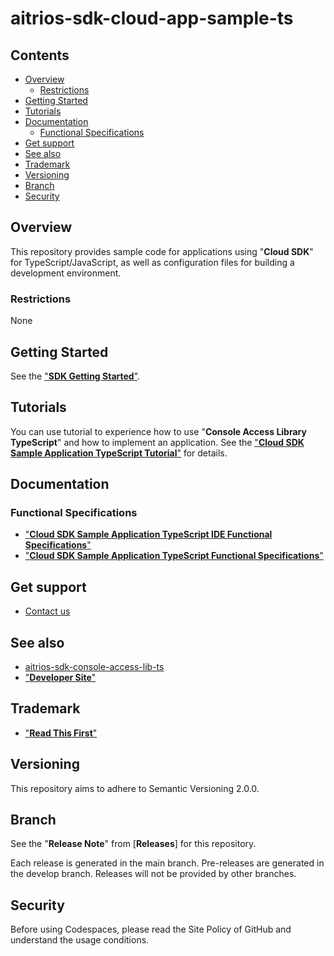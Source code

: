 # aitrios-sdk-cloud-app-sample-ts 

## Contents <!-- omit in toc -->
- [Overview](#overview)
  - [Restrictions](#restrictions)
- [Getting Started](#getting-started)
- [Tutorials](#tutorials)
- [Documentation](#documentation)
  - [Functional Specifications](#functional-specifications)
- [Get support](#get-support)
- [See also](#see-also)
- [Trademark](#trademark)
- [Versioning](#versioning)
- [Branch](#branch)
- [Security](#security)

## Overview
This repository provides sample code for applications using "**Cloud SDK**" for TypeScript/JavaScript, as well as configuration files for building a development environment.<br>

### Restrictions
None

## Getting Started
See the ["**SDK Getting Started**"](https://developer.aitrios.sony-semicon.com/en/downloads#sdk-getting-started).

## Tutorials
You can use tutorial to experience how to use "**Console Access Library TypeScript**" and how to implement an application.
See the ["**Cloud SDK Sample Application TypeScript Tutorial**"](./docs/development-docs/CloudSDK_Tutorial_SampleApp_TypeScript.adoc) for details.

## Documentation
### Functional Specifications
- ["**Cloud SDK Sample Application TypeScript IDE Functional Specifications**"](./docs/development-docs/CloudSDK_FuncSpec_SampleApp_TypeScript_IDE.adoc)
- ["**Cloud SDK Sample Application TypeScript Functional Specifications**"](./docs/development-docs/CloudSDK_FuncSpec_SampleApp_TypeScript.adoc)

## Get support
- [Contact us](https://developer.aitrios.sony-semicon.com/en/contact-us-en)

## See also
- [aitrios-sdk-console-access-lib-ts](https://github.com/SonySemiconductorSolutions/aitrios-sdk-console-access-lib-ts)
- ["**Developer Site**"](https://developer.aitrios.sony-semicon.com/en)

## Trademark
- ["**Read This First**"](https://developer.aitrios.sony-semicon.com/en/documents/read-this-first)

## Versioning

This repository aims to adhere to Semantic Versioning 2.0.0.

## Branch

See the "**Release Note**" from [**Releases**] for this repository.

Each release is generated in the main branch. Pre-releases are generated in the develop branch. Releases will not be provided by other branches.

## Security
Before using Codespaces, please read the Site Policy of GitHub and understand the usage conditions. 
